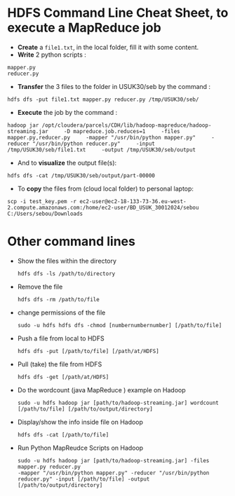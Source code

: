 # HDFS Command Line Cheat Sheet, to execute a MapReduce job

- **Create** a ```file1.txt```, in the local folder, fill it with some content.
- **Write** 2 python scripts :
```
mapper.py
reducer.py
```
- **Transfer** the 3 files to the folder in USUK30/seb by the command :
```
hdfs dfs -put file1.txt mapper.py reducer.py /tmp/USUK30/seb/
```
- **Execute** the job by the command :
```
hadoop jar /opt/cloudera/parcels/CDH/lib/hadoop-mapreduce/hadoop-streaming.jar     -D mapreduce.job.reduces=1     -files mapper.py,reducer.py     -mapper "/usr/bin/python mapper.py"     -reducer "/usr/bin/python reducer.py"     -input /tmp/USUK30/seb/file1.txt     -output /tmp/USUK30/seb/output
```

- And to **visualize** the output file(s):
```
hdfs dfs -cat /tmp/USUK30/seb/output/part-00000
```

- To **copy** the files from (cloud local folder) to personal laptop:
```
scp -i test_key.pem -r ec2-user@ec2-18-133-73-36.eu-west-2.compute.amazonaws.com:/home/ec2-user/BD_USUK_30012024/sebou C:/Users/sebou/Downloads
```












# Other command lines 

- Show the files within the directory
  ```
  hdfs dfs -ls /path/to/directory
  ```

- Remove the file
  ```
  hdfs dfs -rm /path/to/file
  ```

- change permissions of the file
  ```
  sudo -u hdfs hdfs dfs -chmod [numbernumbernumber] [/path/to/file]
  ```

- Push a file from local to HDFS
  ```
  hdfs dfs -put [/path/to/file] [/path/at/HDFS]
  ```

- Pull (take) the file from HDFS
  ```
  hdfs dfs -get [/path/at/HDFS]
  ```

- Do the wordcount (java MapReduce ) example on Hadoop
  ```
  sudo -u hdfs hadoop jar [path/to/hadoop-streaming.jar] wordcount [/path/to/file] [/path/to/output/directory]
  ```

- Display/show the info inside file on Hadoop
  ```
  hdfs dfs -cat [/path/to/file]
  ```

- Run Python MapReudce Scripts on Hadoop
  ```
  sudo -u hdfs hadoop jar [path/to/hadoop-streaming.jar] -files mapper.py reducer.py
  -mapper "/usr/bin/python mapper.py" -reducer "/usr/bin/python reducer.py" -input [/path/to/file] -output [/path/to/output/directory]
  ```

